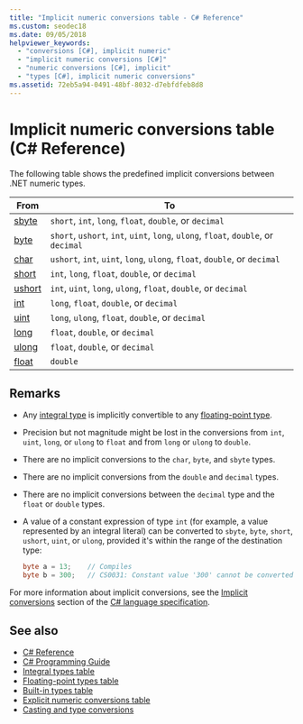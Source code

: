 ```yaml
---
title: "Implicit numeric conversions table - C# Reference"
ms.custom: seodec18
ms.date: 09/05/2018
helpviewer_keywords: 
  - "conversions [C#], implicit numeric"
  - "implicit numeric conversions [C#]"
  - "numeric conversions [C#], implicit"
  - "types [C#], implicit numeric conversions"
ms.assetid: 72eb5a94-0491-48bf-8032-d7ebfdfeb8d8
---
```

# Implicit numeric conversions table (C# Reference)

The following table shows the predefined implicit conversions between .NET numeric types.
  
|From|To|  
|----------|--------|  
|[sbyte](../builtin-types/integral-numeric-types.md)|`short`, `int`, `long`, `float`, `double`, or `decimal`|  
|[byte](../builtin-types/integral-numeric-types.md)|`short`, `ushort`, `int`, `uint`, `long`, `ulong`, `float`, `double`, or `decimal`|  
|[char](char.md)|`ushort`, `int`, `uint`, `long`, `ulong`, `float`, `double`, or `decimal`|  
|[short](../builtin-types/integral-numeric-types.md)|`int`, `long`, `float`, `double`, or `decimal`|  
|[ushort](../builtin-types/integral-numeric-types.md)|`int`, `uint`, `long`, `ulong`, `float`, `double`, or `decimal`|  
|[int](../builtin-types/integral-numeric-types.md)|`long`, `float`, `double`, or `decimal`|  
|[uint](../builtin-types/integral-numeric-types.md)|`long`, `ulong`, `float`, `double`, or `decimal`|  
|[long](../builtin-types/integral-numeric-types.md)|`float`, `double`, or `decimal`|  
|[ulong](../builtin-types/integral-numeric-types.md)|`float`, `double`, or `decimal`|  
|[float](float.md)|`double`|  
  
## Remarks  

- Any [integral type](integral-types-table.md) is implicitly convertible to any [floating-point type](floating-point-types-table.md).

- Precision but not magnitude might be lost in the conversions from `int`, `uint`, `long`, or `ulong` to `float` and from `long` or `ulong` to `double`.  
  
- There are no implicit conversions to the `char`, `byte`, and `sbyte` types.  

- There are no implicit conversions from the `double` and `decimal` types.
  
- There are no implicit conversions between the `decimal` type and the `float` or `double` types.  
  
- A value of a constant expression of type `int` (for example, a value represented by an integral literal) can be converted to `sbyte`, `byte`, `short`, `ushort`, `uint`, or `ulong`, provided it's within the range of the destination type:

  ```csharp
  byte a = 13;    // Compiles
  byte b = 300;   // CS0031: Constant value '300' cannot be converted to a 'byte'
  ```

For more information about implicit conversions, see the [Implicit conversions](~/_csharplang/spec/conversions.md#implicit-conversions) section of the [C# language specification](../language-specification/index.md).
  
## See also

- [C# Reference](../index.md)
- [C# Programming Guide](../../programming-guide/index.md)
- [Integral types table](integral-types-table.md)
- [Floating-point types table](floating-point-types-table.md)
- [Built-in types table](built-in-types-table.md)
- [Explicit numeric conversions table](explicit-numeric-conversions-table.md)
- [Casting and type conversions](../../programming-guide/types/casting-and-type-conversions.md)
